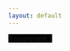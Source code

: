 ```yaml
---
layout: default
---
```

<a class="button" style="background-color:#000000" href="{{site.baseurl}}/module1-solution">Assignment 1</a>
